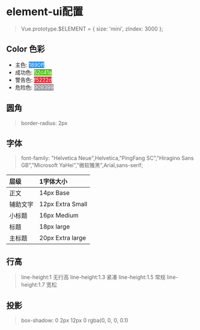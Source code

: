 # **element-ui配置**

> Vue.prototype.$ELEMENT = { size: 'mini', zIndex: 3000 };

## **Color 色彩**

- 主色: <div style="background-color: #1890ff;color: #fff;display:inline-block">1890ff</div>
- 成功色: <div style="background-color: #52c41a;color: #fff;display:inline-block">52c41a</div>
- 警告色: <div style="background-color: #f5222d;color: #fff;display:inline-block">f5222d</div>
- 危险色: <div style="background-color: #909399;color: #fff;display:inline-block">909399</div>

## **圆角**

> border-radius: 2px

## **字体**

> font-family: "Helvetica Neue",Helvetica,"PingFang SC","Hiragino Sans GB","Microsoft YaHei","微软雅黑",Arial,sans-serif;

| 层级     | 1字体大小        |
| :------- | :--------------- |
| 正文     | 14px Base        |
| 辅助文字 | 12px Extra Small |
| 小标题   | 16px Medium      |
| 标题     | 18px large       |
| 主标题   | 20px Extra large |

## **行高**

> line-height:1 无行高
> line-height:1.3 紧凑
> line-height:1.5 常规
> line-height:1.7 宽松

## **投影**

> box-shadow: 0 2px 12px 0 rgba(0, 0, 0, 0.1)
